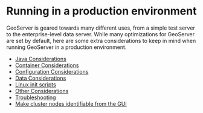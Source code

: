 # Running in a production environment

GeoServer is geared towards many different uses, from a simple test server to the enterprise-level data server. While many optimizations for GeoServer are set by default, here are some extra considerations to keep in mind when running GeoServer in a production environment.

<div class="grid cards" markdown>

-   [Java Considerations](java.md)
-   [Container Considerations](container.md)
-   [Configuration Considerations](config.md)
-   [Data Considerations](data.md)
-   [Linux init scripts](linuxscript.md)
-   [Other Considerations](misc.md)
-   [Troubleshooting](troubleshooting.md)
-   [Make cluster nodes identifiable from the GUI](identify.md)

</div>
